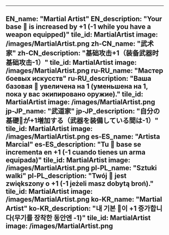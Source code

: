 ---

EN_name: "Martial Artist"
EN_description: "Your base 🔸 is increased by +1 (-1 while you have a weapon equipped)"
tile_id: MartialArtist
image: /images/MartialArtist.png
zh-CN_name: "武术家"
zh-CN_description: "基础攻击+1（装备武器时基础攻击-1）"
tile_id: MartialArtist
image: /images/MartialArtist.png
ru-RU_name: "Мастер боевых искусств"
ru-RU_description: "Ваша базовая 🔸 увеличена на 1 (уменьшена на 1, пока у вас экипировано оружие)."
tile_id: MartialArtist
image: /images/MartialArtist.png
jp-JP_name: "武道家"
jp-JP_description: "自分の基礎🔸が+1増加する（武器を装備している間は-1）"
tile_id: MartialArtist
image: /images/MartialArtist.png
es-ES_name: "Artista Marcial"
es-ES_description: "Tu 🔸 base se incrementa en +1 (-1 cuando tienes un arma equipada)"
tile_id: MartialArtist
image: /images/MartialArtist.png
pl-PL_name: "Sztuki walki"
pl-PL_description: "Twój 🔸 jest zwiększony o +1 (-1 jeżeli masz dobytą broń)."
tile_id: MartialArtist
image: /images/MartialArtist.png
ko-KR_name: "Martial Artist"
ko-KR_description: "내 기본 🔸이 +1 증가합니다(무기를 장착한 동안엔 -1)"
tile_id: MartialArtist
image: /images/MartialArtist.png
---